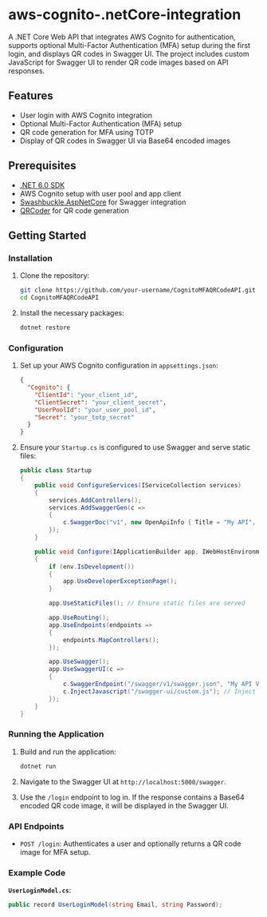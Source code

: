 # aws-cognito-.netCore-integration
A .NET Core Web API that integrates AWS Cognito for authentication, supports optional Multi-Factor Authentication (MFA) setup during the first login, and displays QR codes in Swagger UI. The project includes custom JavaScript for Swagger UI to render QR code images based on API responses.
## Features

- User login with AWS Cognito integration
- Optional Multi-Factor Authentication (MFA) setup
- QR code generation for MFA using TOTP
- Display of QR codes in Swagger UI via Base64 encoded images

## Prerequisites

- [.NET 6.0 SDK](https://dotnet.microsoft.com/download/dotnet/6.0)
- AWS Cognito setup with user pool and app client
- [Swashbuckle.AspNetCore](https://www.nuget.org/packages/Swashbuckle.AspNetCore/) for Swagger integration
- [QRCoder](https://www.nuget.org/packages/QRCoder/) for QR code generation

## Getting Started

### Installation

1. Clone the repository:

    ```bash
    git clone https://github.com/your-username/CognitoMFAQRCodeAPI.git
    cd CognitoMFAQRCodeAPI
    ```

2. Install the necessary packages:

    ```bash
    dotnet restore
    ```

### Configuration

1. Set up your AWS Cognito configuration in `appsettings.json`:

    ```json
    {
      "Cognito": {
        "ClientId": "your_client_id",
        "ClientSecret": "your_client_secret",
        "UserPoolId": "your_user_pool_id",
        "Secret": "your_totp_secret"
      }
    }
    ```

2. Ensure your `Startup.cs` is configured to use Swagger and serve static files:

    ```csharp
    public class Startup
    {
        public void ConfigureServices(IServiceCollection services)
        {
            services.AddControllers();
            services.AddSwaggerGen(c =>
            {
                c.SwaggerDoc("v1", new OpenApiInfo { Title = "My API", Version = "v1" });
            });
        }

        public void Configure(IApplicationBuilder app, IWebHostEnvironment env)
        {
            if (env.IsDevelopment())
            {
                app.UseDeveloperExceptionPage();
            }

            app.UseStaticFiles(); // Ensure static files are served

            app.UseRouting();
            app.UseEndpoints(endpoints =>
            {
                endpoints.MapControllers();
            });

            app.UseSwagger();
            app.UseSwaggerUI(c =>
            {
                c.SwaggerEndpoint("/swagger/v1/swagger.json", "My API V1");
                c.InjectJavascript("/swagger-ui/custom.js"); // Inject custom JS
            });
        }
    }
    ```

### Running the Application

1. Build and run the application:

    ```bash
    dotnet run
    ```

2. Navigate to the Swagger UI at `http://localhost:5000/swagger`.

3. Use the `/login` endpoint to log in. If the response contains a Base64 encoded QR code image, it will be displayed in the Swagger UI.

### API Endpoints

- `POST /login`: Authenticates a user and optionally returns a QR code image for MFA setup.

### Example Code

**`UserLoginModel.cs`**:

```csharp
public record UserLoginModel(string Email, string Password);
